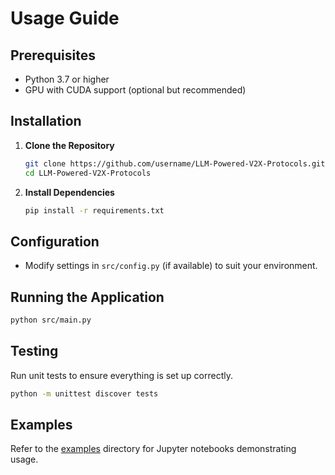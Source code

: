 # Usage Guide

## Prerequisites

- Python 3.7 or higher
- GPU with CUDA support (optional but recommended)

## Installation

1. **Clone the Repository**

   ```bash
   git clone https://github.com/username/LLM-Powered-V2X-Protocols.git
   cd LLM-Powered-V2X-Protocols
   ```

2. **Install Dependencies**

   ```bash
   pip install -r requirements.txt
   ```

## Configuration

- Modify settings in `src/config.py` (if available) to suit your environment.

## Running the Application

```bash
python src/main.py
```

## Testing

Run unit tests to ensure everything is set up correctly.

```bash
python -m unittest discover tests
```

## Examples

Refer to the [examples](../examples/demo.ipynb) directory for Jupyter notebooks demonstrating usage.